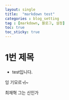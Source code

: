 ```yaml
---
layout: single
title:  "markdown test"
categories : blog_setting
tag : [markdown, 블로그, 설정]
toc: true
toc_sticky: true
---
```




# 1번 제목

- test입니다.







잉 기모르ㅟ~

최재혁 그는 신인가
